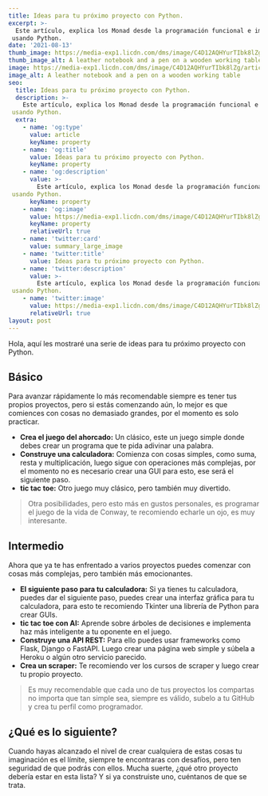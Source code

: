 ```yaml
---
title: Ideas para tu próximo proyecto con Python.
excerpt: >-
  Este artículo, explica los Monad desde la programación funcional e implementar uno
 usando Python.
date: '2021-08-13'
thumb_image: https://media-exp1.licdn.com/dms/image/C4D12AQHYurTIbk8lZg/article-cover_image-shrink_720_1280/0/1635275187708?e=1642636800&v=beta&t=FAmwj7sPyIP_ryAnzp73KxQwr9k3jUF7vRpYwbyxeLA
thumb_image_alt: A leather notebook and a pen on a wooden working table
image: https://media-exp1.licdn.com/dms/image/C4D12AQHYurTIbk8lZg/article-cover_image-shrink_720_1280/0/1635275187708?e=1642636800&v=beta&t=FAmwj7sPyIP_ryAnzp73KxQwr9k3jUF7vRpYwbyxeLA
image_alt: A leather notebook and a pen on a wooden working table
seo:
  title: Ideas para tu próximo proyecto con Python.
  description: >-
    Este artículo, explica los Monad desde la programación funcional e implementar uno
 usando Python.
  extra:
    - name: 'og:type'
      value: article
      keyName: property
    - name: 'og:title'
      value: Ideas para tu próximo proyecto con Python.
      keyName: property
    - name: 'og:description'
      value: >-
        Este artículo, explica los Monad desde la programación funcional e implementar uno
 usando Python.
      keyName: property
    - name: 'og:image'
      value: https://media-exp1.licdn.com/dms/image/C4D12AQHYurTIbk8lZg/article-cover_image-shrink_720_1280/0/1635275187708?e=1642636800&v=beta&t=FAmwj7sPyIP_ryAnzp73KxQwr9k3jUF7vRpYwbyxeLA
      keyName: property
      relativeUrl: true
    - name: 'twitter:card'
      value: summary_large_image
    - name: 'twitter:title'
      value: Ideas para tu próximo proyecto con Python.
    - name: 'twitter:description'
      value: >-
        Este artículo, explica los Monad desde la programación funcional e implementar uno
 usando Python.
    - name: 'twitter:image'
      value: https://media-exp1.licdn.com/dms/image/C4D12AQHYurTIbk8lZg/article-cover_image-shrink_720_1280/0/1635275187708?e=1642636800&v=beta&t=FAmwj7sPyIP_ryAnzp73KxQwr9k3jUF7vRpYwbyxeLA
      relativeUrl: true
layout: post
---
```



Hola, aquí les mostraré una serie de ideas para tu próximo proyecto con Python.

## Básico

Para avanzar rápidamente lo más recomendable siempre es tener tus propios proyectos, pero si estás comenzando aún, lo mejor es que comiences con cosas no demasiado grandes, por el momento es solo practicar.

* **Crea el juego del ahorcado:** Un clásico, este un juego simple donde debes crear un programa que te pida adivinar una palabra.
* **Construye una calculadora:** Comienza con cosas simples, como suma, resta y multiplicación, luego sigue con operaciones más complejas, por el momento no es necesario crear una GUI para esto, ese será el siguiente paso.
* **tic tac toe:** Otro juego muy clásico, pero también muy divertido.

> Otra posibilidades, pero esto más en gustos personales, es programar el juego de la vida de Conway, te recomiendo echarle un ojo, es muy interesante.

## Intermedio
Ahora que ya te has enfrentado a varios proyectos puedes comenzar con cosas más complejas, pero también más emocionantes.

* **El siguiente paso para tu calculadora:** Si ya tienes tu calculadora, puedes dar el siguiente paso, puedes crear una interfaz gráfica para tu calculadora, para esto te recomiendo Tkinter una librería de Python para crear GUIs.
* **tic tac toe con AI:** Aprende sobre árboles de decisiones e implementa haz más inteligente a tu oponente en el juego.
* **Construye una API REST:** Para ello puedes usar frameworks como Flask, Django o FastAPI. Luego crear una página web simple y súbela a Heroku o algún otro servicio parecido.
* **Crea un scraper:** Te recomiendo ver los cursos de scraper y luego crear tu propio proyecto.

>Es muy recomendable que cada uno de tus proyectos los compartas no importa que tan simple sea, siempre es válido, subelo a tu GitHub y crea tu perfil como programador.

## ¿Qué es lo siguiente?

Cuando hayas alcanzado el nivel de crear cualquiera de estas cosas tu imaginación es el límite, siempre te encontraras con desafíos, pero ten seguridad de que podrás con ellos. Mucha suerte, ¿qué otro proyecto debería estar en esta lista? Y si ya construiste uno, cuéntanos de que se trata.